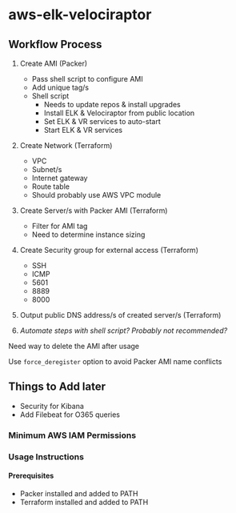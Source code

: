 # aws-elk-velociraptor

## Workflow Process

1. Create AMI (Packer)
    * Pass shell script to configure AMI
    * Add unique tag/s
    * Shell script
      * Needs to update repos & install upgrades
      * Install ELK & Velociraptor from public location
      * Set ELK & VR services to auto-start
      * Start ELK & VR services

2. Create Network (Terraform)
    * VPC
    * Subnet/s
    * Internet gateway
    * Route table
    * Should probably use AWS VPC module

3. Create Server/s with Packer AMI (Terraform)
    * Filter for AMI tag
    * Need to determine instance sizing

4. Create Security group for external access (Terraform)
   * SSH
   * ICMP
   * 5601
   * 8889
   * 8000

5. Output public DNS address/s of created server/s (Terraform)

6. *Automate steps with shell script?  Probably not recommended?*

Need way to delete the AMI after usage

Use `force_deregister` option to avoid Packer AMI name conflicts

## Things to Add later

* Security for Kibana
* Add Filebeat for O365 queries

### Minimum AWS IAM Permissions

### Usage Instructions

#### Prerequisites

* Packer installed and added to PATH
* Terraform installed and added to PATH
